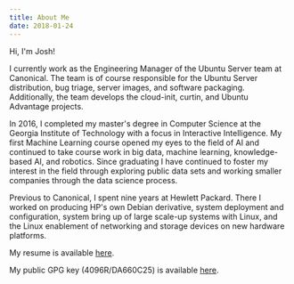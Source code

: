 ```yaml
---
title: About Me
date: 2018-01-24
---
```


Hi, I'm Josh!

I currently work as the Engineering Manager of the Ubuntu Server team at Canonical. The team is of course responsible for the Ubuntu Server distribution, bug triage, server images, and software packaging. Additionally, the team develops the cloud-init, curtin, and Ubuntu Advantage projects.

In 2016, I completed my master's degree in Computer Science at the Georgia Institute of Technology with a focus in Interactive Intelligence. My first Machine Learning course opened my eyes to the field of AI and continued to take course work in big data, machine learning, knowledge-based AI, and robotics. Since graduating I have continued to foster my interest in the field through exploring public data sets and working smaller companies through the data science process.

Previous to Canonical, I spent nine years at Hewlett Packard. There I worked on producing HP's own Debian derivative, system deployment and configuration, system bring up of large scale-up systems with Linux, and the Linux enablement of networking and storage devices on new hardware platforms.

My resume is available [here](/resume.pdf).

My public GPG key (4096R/DA660C25) is available [here](/public_gpg.txt).
